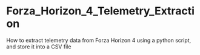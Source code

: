 # Forza_Horizon_4_Telemetry_Extraction
How to extract telemetry data from Forza Horizon 4 using a python script, and store it into a CSV file
